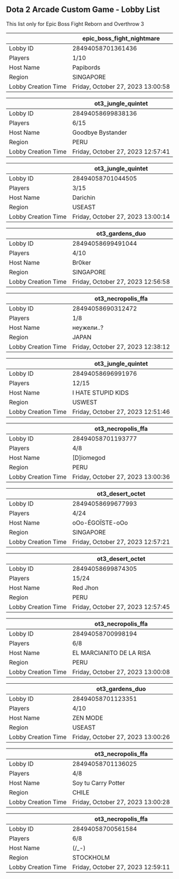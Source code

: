 ## Dota 2 Arcade Custom Game - Lobby List

This list only for Epic Boss Fight Reborn and Overthrow 3

|  | epic_boss_fight_nightmare |
| ------ | ------ |
| Lobby ID | 28494058701361436 |
| Players | 1/10 |
| Host Name | Papibords |
| Region | SINGAPORE |
| Lobby Creation Time | Friday, October 27, 2023 13:00:58 |


|  | ot3_jungle_quintet |
| ------ | ------ |
| Lobby ID | 28494058699838136 |
| Players | 6/15 |
| Host Name | Goodbye Bystander |
| Region | PERU |
| Lobby Creation Time | Friday, October 27, 2023 12:57:41 |


|  | ot3_jungle_quintet |
| ------ | ------ |
| Lobby ID | 28494058701044505 |
| Players | 3/15 |
| Host Name | Darichin |
| Region | USEAST |
| Lobby Creation Time | Friday, October 27, 2023 13:00:14 |


|  | ot3_gardens_duo |
| ------ | ------ |
| Lobby ID | 28494058699491044 |
| Players | 4/10 |
| Host Name | Br0ker |
| Region | SINGAPORE |
| Lobby Creation Time | Friday, October 27, 2023 12:56:58 |


|  | ot3_necropolis_ffa |
| ------ | ------ |
| Lobby ID | 28494058690312472 |
| Players | 1/8 |
| Host Name | неужели..? |
| Region | JAPAN |
| Lobby Creation Time | Friday, October 27, 2023 12:38:12 |


|  | ot3_jungle_quintet |
| ------ | ------ |
| Lobby ID | 28494058696991976 |
| Players | 12/15 |
| Host Name | I HATE STUPID KIDS |
| Region | USWEST |
| Lobby Creation Time | Friday, October 27, 2023 12:51:46 |


|  | ot3_necropolis_ffa |
| ------ | ------ |
| Lobby ID | 28494058701193777 |
| Players | 4/8 |
| Host Name | [D]iomegod |
| Region | PERU |
| Lobby Creation Time | Friday, October 27, 2023 13:00:36 |


|  | ot3_desert_octet |
| ------ | ------ |
| Lobby ID | 28494058699677993 |
| Players | 4/24 |
| Host Name | oOo-ÉGOÏSTE-oOo |
| Region | SINGAPORE |
| Lobby Creation Time | Friday, October 27, 2023 12:57:21 |


|  | ot3_desert_octet |
| ------ | ------ |
| Lobby ID | 28494058699874305 |
| Players | 15/24 |
| Host Name | Red Jhon |
| Region | PERU |
| Lobby Creation Time | Friday, October 27, 2023 12:57:45 |


|  | ot3_necropolis_ffa |
| ------ | ------ |
| Lobby ID | 28494058700998194 |
| Players | 6/8 |
| Host Name | EL MARCIANITO DE LA RISA |
| Region | PERU |
| Lobby Creation Time | Friday, October 27, 2023 13:00:08 |


|  | ot3_gardens_duo |
| ------ | ------ |
| Lobby ID | 28494058701123351 |
| Players | 4/10 |
| Host Name | ZEN MODE |
| Region | USEAST |
| Lobby Creation Time | Friday, October 27, 2023 13:00:26 |


|  | ot3_necropolis_ffa |
| ------ | ------ |
| Lobby ID | 28494058701136025 |
| Players | 4/8 |
| Host Name | Soy tu Carry Potter |
| Region | CHILE |
| Lobby Creation Time | Friday, October 27, 2023 13:00:28 |


|  | ot3_necropolis_ffa |
| ------ | ------ |
| Lobby ID | 28494058700561584 |
| Players | 6/8 |
| Host Name | (/_-) |
| Region | STOCKHOLM |
| Lobby Creation Time | Friday, October 27, 2023 12:59:11 |


